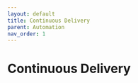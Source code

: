 ```yaml
---
layout: default
title: Continuous Delivery
parent: Automation
nav_order: 1
---
```

# Continuous Delivery